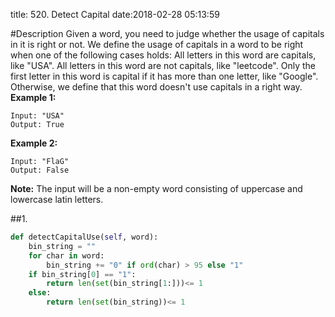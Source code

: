 title: 520. Detect Capital
date:2018-02-28 05:13:59

#Description
Given a word, you need to judge whether the usage of capitals in it is right or not.
We define the usage of capitals in a word to be right when one of the following cases holds:
All letters in this word are capitals, like "USA".
All letters in this word are not capitals, like "leetcode".
Only the first letter in this word is capital if it has more than one letter, like "Google".
Otherwise, we define that this word doesn't use capitals in a right way.
**Example 1:**
```
Input: "USA"
Output: True
```
**Example 2:**
```
Input: "FlaG"
Output: False
```
**Note:** The input will be a non-empty word consisting of uppercase and lowercase latin letters.

##1.
```python
def detectCapitalUse(self, word):
    bin_string = ""
    for char in word:
        bin_string += "0" if ord(char) > 95 else "1"
    if bin_string[0] == "1":
        return len(set(bin_string[1:]))<= 1
    else:
        return len(set(bin_string))<= 1
```